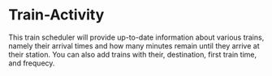 # Train-Activity

This train scheduler will provide up-to-date information about various trains, namely their arrival times and how many minutes remain until they arrive at their station. You can also add trains with their, destination, first train time, and frequecy.
